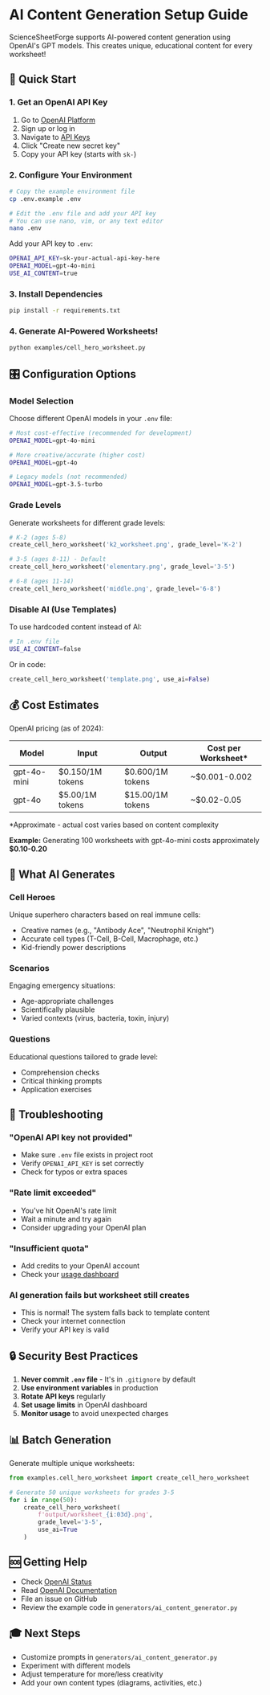 # AI Content Generation Setup Guide

ScienceSheetForge supports AI-powered content generation using OpenAI's GPT models. This creates unique, educational content for every worksheet!

## 🚀 Quick Start

### 1. Get an OpenAI API Key

1. Go to [OpenAI Platform](https://platform.openai.com/)
2. Sign up or log in
3. Navigate to [API Keys](https://platform.openai.com/api-keys)
4. Click "Create new secret key"
5. Copy your API key (starts with `sk-`)

### 2. Configure Your Environment

```bash
# Copy the example environment file
cp .env.example .env

# Edit the .env file and add your API key
# You can use nano, vim, or any text editor
nano .env
```

Add your API key to `.env`:
```bash
OPENAI_API_KEY=sk-your-actual-api-key-here
OPENAI_MODEL=gpt-4o-mini
USE_AI_CONTENT=true
```

### 3. Install Dependencies

```bash
pip install -r requirements.txt
```

### 4. Generate AI-Powered Worksheets!

```bash
python examples/cell_hero_worksheet.py
```

## 🎛️ Configuration Options

### Model Selection

Choose different OpenAI models in your `.env` file:

```bash
# Most cost-effective (recommended for development)
OPENAI_MODEL=gpt-4o-mini

# More creative/accurate (higher cost)
OPENAI_MODEL=gpt-4o

# Legacy models (not recommended)
OPENAI_MODEL=gpt-3.5-turbo
```

### Grade Levels

Generate worksheets for different grade levels:

```python
# K-2 (ages 5-8)
create_cell_hero_worksheet('k2_worksheet.png', grade_level='K-2')

# 3-5 (ages 8-11) - Default
create_cell_hero_worksheet('elementary.png', grade_level='3-5')

# 6-8 (ages 11-14)
create_cell_hero_worksheet('middle.png', grade_level='6-8')
```

### Disable AI (Use Templates)

To use hardcoded content instead of AI:

```bash
# In .env file
USE_AI_CONTENT=false
```

Or in code:
```python
create_cell_hero_worksheet('template.png', use_ai=False)
```

## 💰 Cost Estimates

OpenAI pricing (as of 2024):

| Model | Input | Output | Cost per Worksheet* |
|-------|--------|--------|---------------------|
| gpt-4o-mini | $0.150/1M tokens | $0.600/1M tokens | ~$0.001-0.002 |
| gpt-4o | $5.00/1M tokens | $15.00/1M tokens | ~$0.02-0.05 |

*Approximate - actual cost varies based on content complexity

**Example:** Generating 100 worksheets with gpt-4o-mini costs approximately **$0.10-0.20**

## 🎨 What AI Generates

### Cell Heroes
Unique superhero characters based on real immune cells:
- Creative names (e.g., "Antibody Ace", "Neutrophil Knight")
- Accurate cell types (T-Cell, B-Cell, Macrophage, etc.)
- Kid-friendly power descriptions

### Scenarios
Engaging emergency situations:
- Age-appropriate challenges
- Scientifically plausible
- Varied contexts (virus, bacteria, toxin, injury)

### Questions
Educational questions tailored to grade level:
- Comprehension checks
- Critical thinking prompts
- Application exercises

## 🔧 Troubleshooting

### "OpenAI API key not provided"
- Make sure `.env` file exists in project root
- Verify `OPENAI_API_KEY` is set correctly
- Check for typos or extra spaces

### "Rate limit exceeded"
- You've hit OpenAI's rate limit
- Wait a minute and try again
- Consider upgrading your OpenAI plan

### "Insufficient quota"
- Add credits to your OpenAI account
- Check your [usage dashboard](https://platform.openai.com/usage)

### AI generation fails but worksheet still creates
- This is normal! The system falls back to template content
- Check your internet connection
- Verify your API key is valid

## 🔒 Security Best Practices

1. **Never commit `.env` file** - It's in `.gitignore` by default
2. **Use environment variables** in production
3. **Rotate API keys** regularly
4. **Set usage limits** in OpenAI dashboard
5. **Monitor usage** to avoid unexpected charges

## 📊 Batch Generation

Generate multiple unique worksheets:

```python
from examples.cell_hero_worksheet import create_cell_hero_worksheet

# Generate 50 unique worksheets for grades 3-5
for i in range(50):
    create_cell_hero_worksheet(
        f'output/worksheet_{i:03d}.png',
        grade_level='3-5',
        use_ai=True
    )
```

## 🆘 Getting Help

- Check [OpenAI Status](https://status.openai.com/)
- Read [OpenAI Documentation](https://platform.openai.com/docs)
- File an issue on GitHub
- Review the example code in `generators/ai_content_generator.py`

## 🎓 Next Steps

- Customize prompts in `generators/ai_content_generator.py`
- Experiment with different models
- Adjust temperature for more/less creativity
- Add your own content types (diagrams, activities, etc.)
